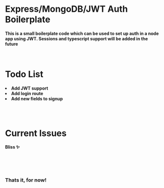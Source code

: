 <h1/>Express/MongoDB/JWT Auth Boilerplate

<br/>

<h4>This is a small boilerplate code which can be used to set up auth in a node app using JWT. Sessions and typescript support will be added in the future

<br>
<br>
<br>
<h1>Todo List
<br>

<h4>
<li> Add JWT support
<li> Add login route
<li> Add new fields to signup

<br><br>

<h1>Current Issues
<br>
<h4>Bliss ✨
<!-- <li>  -->

<br><br><br>

<h3>
Thats it, for now!
